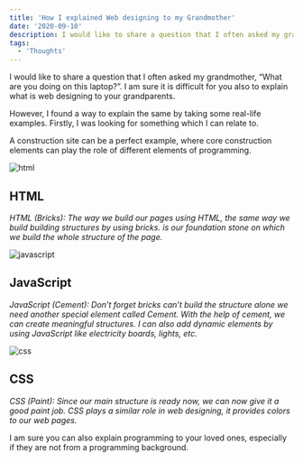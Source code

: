 ```yaml
---
title: 'How I explained Web designing to my Grandmother'
date: '2020-09-10'
description: I would like to share a question that I often asked my grandmother
tags:
  - 'Thoughts'
---
```


I would like to share a question that I often asked my grandmother, “What are you doing on this laptop?”. I am sure it is difficult for you also to explain what is web designing to your grandparents.

However, I found a way to explain the same by taking some real-life examples. Firstly, I was looking for something which I can relate to.

A construction site can be a perfect example, where core construction elements can play the role of different elements of programming.

![html](/assets/images/GKDRGX5yX.png "html")

## HTML

_HTML (Bricks): The way we build our pages using HTML, the same way we build building structures by using bricks. is our foundation stone on which we build the whole structure of the page._

![javascript](/assets/images/UF7g0XjPJ.png "javascript")

## JavaScript

_JavaScript (Cement): Don’t forget bricks can’t build the structure alone we need another special element called Cement. With the help of cement, we can create meaningful structures. I can also add dynamic elements by using JavaScript like electricity boards, lights, etc._

![css](/assets/images/CRmlTCd6z.png "css")

## CSS

_CSS (Paint): Since our main structure is ready now, we can now give it a good paint job. CSS plays a similar role in web designing, it provides colors to our web pages._

I am sure you can also explain programming to your loved ones, especially if they are not from a programming background.

